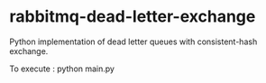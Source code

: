 # rabbitmq-dead-letter-exchange

Python implementation of dead letter queues with consistent-hash exchange.

To execute :
python main.py
